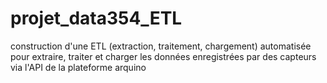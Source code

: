 # projet_data354_ETL
construction d'une ETL (extraction, traitement, chargement)  automatisée pour extraire, traiter et charger les données enregistrées par des capteurs via l'API de la plateforme arquino
